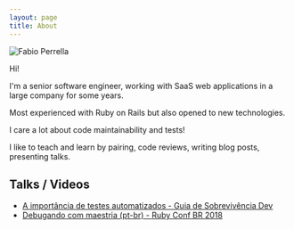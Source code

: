 ```yaml
---
layout: page
title: About
---
```


![Fabio Perrella](../images/fabioperrella_small.JPG)

Hi!

I'm a senior software engineer, working with SaaS web applications in a large company for some years.

Most experienced with Ruby on Rails but also opened to new technologies.

I care a lot about code maintainability and tests!

I like to teach and learn by pairing, code reviews, writing blog posts, presenting talks.


## Talks / Videos

- [A importância de testes automatizados - Guia de Sobrevivência Dev](https://www.youtube.com/watch?v=-8HkIVIl454)
- [Debugando com maestria (pt-br) - Ruby Conf BR 2018](https://www.pscp.tv/w/1OyKAykNLpbKb)
